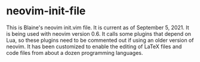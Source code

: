 # neovim-init-file

This is Blaine's neovim init.vim file.
It is current as of September 5, 2021.
It is being used with neovim version 0.6.
It calls some plugins that depend on Lua, so these plugins need to be commented out if using an older version of neovim.
It has been customized to enable the editing of LaTeX files and code files from about a dozen programming languages.





